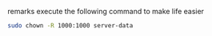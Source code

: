 remarks
execute the following command to make life easier
```bash
sudo chown -R 1000:1000 server-data
```